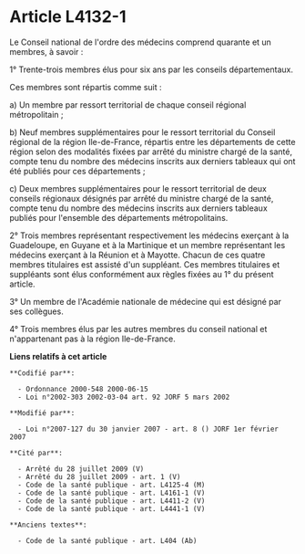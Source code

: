# Article L4132-1

Le Conseil national de l'ordre des médecins comprend quarante et un membres, à savoir :

1° Trente-trois membres élus pour six ans par les conseils départementaux.

Ces membres sont répartis comme suit :

a) Un membre par ressort territorial de chaque conseil régional métropolitain ;

b) Neuf membres supplémentaires pour le ressort territorial du Conseil régional de la région Ile-de-France, répartis entre
les départements de cette région selon des modalités fixées par arrêté du ministre chargé de la santé, compte tenu du nombre
des médecins inscrits aux derniers tableaux qui ont été publiés pour ces départements ;

c) Deux membres supplémentaires pour le ressort territorial de deux conseils régionaux désignés par arrêté du ministre chargé
de la santé, compte tenu du nombre des médecins inscrits aux derniers tableaux publiés pour l'ensemble des départements
métropolitains.

2° Trois membres représentant respectivement les médecins exerçant à la Guadeloupe, en Guyane et à la Martinique et un membre
représentant les médecins exerçant à la Réunion et à Mayotte. Chacun de ces quatre membres titulaires est assisté d'un
suppléant. Ces membres titulaires et suppléants sont élus conformément aux règles fixées au 1° du présent article.

3° Un membre de l'Académie nationale de médecine qui est désigné par ses collègues.

4° Trois membres élus par les autres membres du conseil national et n'appartenant pas à la région Ile-de-France.

**Liens relatifs à cet article**

	**Codifié par**:

	  - Ordonnance 2000-548 2000-06-15
	  - Loi n°2002-303 2002-03-04 art. 92 JORF 5 mars 2002

	**Modifié par**:

	  - Loi n°2007-127 du 30 janvier 2007 - art. 8 () JORF 1er février 2007

	**Cité par**:

	  - Arrêté du 28 juillet 2009 (V)
	  - Arrêté du 28 juillet 2009 - art. 1 (V)
	  - Code de la santé publique - art. L4125-4 (M)
	  - Code de la santé publique - art. L4161-1 (V)
	  - Code de la santé publique - art. L4411-2 (V)
	  - Code de la santé publique - art. L4441-1 (V)

	**Anciens textes**:

	  - Code de la santé publique - art. L404 (Ab)

